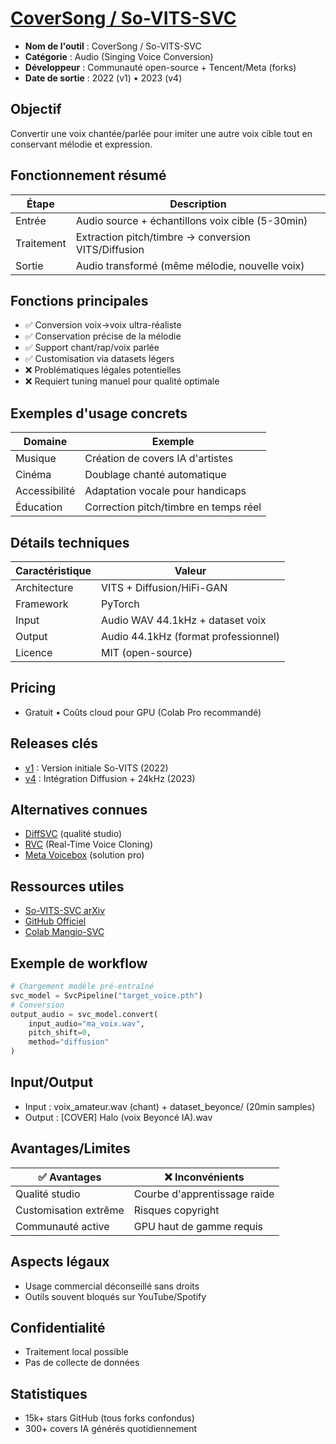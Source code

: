# [CoverSong / So-VITS-SVC](https://github.com/svc-develop-team/so-vits-svc)

- **Nom de l'outil** : CoverSong / So-VITS-SVC
- **Catégorie** : Audio (Singing Voice Conversion)
- **Développeur** : Communauté open-source + Tencent/Meta (forks)
- **Date de sortie** : 2022 (v1) • 2023 (v4)

## Objectif
Convertir une voix chantée/parlée pour imiter une autre voix cible tout en conservant mélodie et expression.

## Fonctionnement résumé
| Étape | Description |
|-------|-------------|
| Entrée | Audio source + échantillons voix cible (5-30min) |
| Traitement | Extraction pitch/timbre → conversion VITS/Diffusion |
| Sortie | Audio transformé (même mélodie, nouvelle voix) |

## Fonctions principales
- ✅ Conversion voix→voix ultra-réaliste
- ✅ Conservation précise de la mélodie
- ✅ Support chant/rap/voix parlée
- ✅ Customisation via datasets légers
- ❌ Problématiques légales potentielles
- ❌ Requiert tuning manuel pour qualité optimale

## Exemples d'usage concrets
| Domaine | Exemple |
|---------|---------|
| Musique | Création de covers IA d'artistes |
| Cinéma | Doublage chanté automatique |
| Accessibilité | Adaptation vocale pour handicaps |
| Éducation | Correction pitch/timbre en temps réel |

## Détails techniques
| Caractéristique | Valeur |
|-----------------|---------|
| Architecture | VITS + Diffusion/HiFi-GAN |
| Framework | PyTorch |
| Input | Audio WAV 44.1kHz + dataset voix |
| Output | Audio 44.1kHz (format professionnel) |
| Licence | MIT (open-source) |

## Pricing
- Gratuit • Coûts cloud pour GPU (Colab Pro recommandé)

## Releases clés
- [v1](https://github.com/svc-develop-team/so-vits-svc/releases/tag/4.0) : Version initiale So-VITS (2022)
- [v4](https://github.com/svc-develop-team/so-vits-svc/releases/tag/4.0) : Intégration Diffusion + 24kHz (2023)

## Alternatives connues
- [DiffSVC](https://github.com/prophesier/diff-svc) (qualité studio)
- [RVC](https://github.com/RVC-Project/Retrieval-based-Voice-Conversion-WebUI) (Real-Time Voice Cloning)
- [Meta Voicebox](https://github.com/facebookresearch/voicebox) (solution pro)

## Ressources utiles
- [So-VITS-SVC arXiv](https://arxiv.org/abs/2305.18975)
- [GitHub Officiel](https://github.com/svc-develop-team/so-vits-svc)
- [Colab Mangio-SVC](https://colab.research.google.com/github/Plachtaa/VITS-fast-fine-tuning/blob/master/notebooks/so-vits-svc.ipynb)

## Exemple de workflow
```python
# Chargement modèle pré-entraîné
svc_model = SvcPipeline("target_voice.pth")
# Conversion
output_audio = svc_model.convert(
    input_audio="ma_voix.wav", 
    pitch_shift=0, 
    method="diffusion"
)
```

## Input/Output
- Input : voix_amateur.wav (chant) + dataset_beyonce/ (20min samples)
- Output : [COVER] Halo (voix Beyoncé IA).wav

## Avantages/Limites
| ✅ Avantages | ❌ Inconvénients |
|-------------|-----------------|
| Qualité studio | Courbe d'apprentissage raide |
| Customisation extrême | Risques copyright |
| Communauté active | GPU haut de gamme requis |

## Aspects légaux
- Usage commercial déconseillé sans droits
- Outils souvent bloqués sur YouTube/Spotify

## Confidentialité
- Traitement local possible
- Pas de collecte de données

## Statistiques
- 15k+ stars GitHub (tous forks confondus)
- 300+ covers IA générés quotidiennement